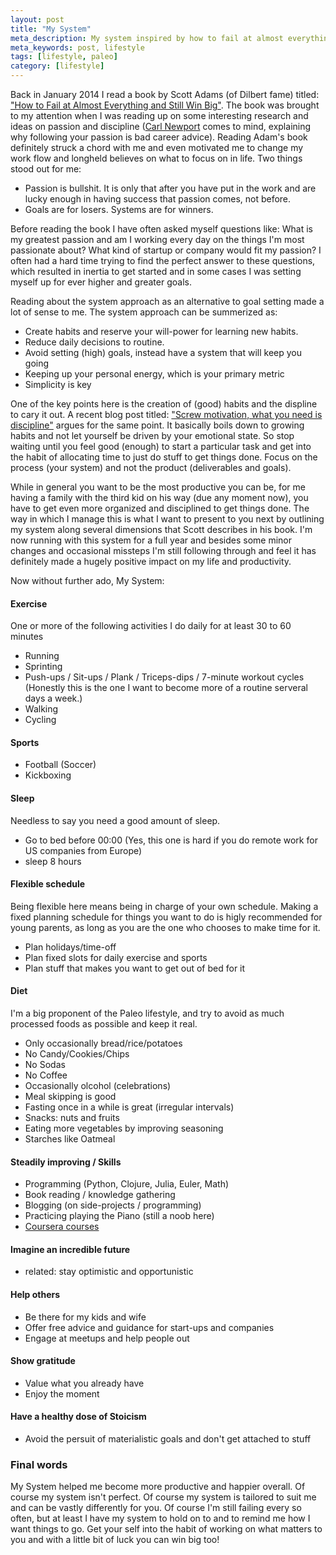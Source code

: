 ```yaml
---
layout: post
title: "My System"
meta_description: My system inspired by how to fail at almost everything and still win big (Scott Adams)
meta_keywords: post, lifestyle
tags: [lifestyle, paleo]
category: [lifestyle]
---
```


Back in January 2014 I read a book by Scott Adams (of Dilbert fame) titled:
["How to Fail at Almost Everything and Still Win Big"](https://www.goodreads.com/book/show/17859574-how-to-fail-at-almost-everything-and-still-win-big).
The book was brought to my attention when I was reading up on some interesting research and ideas on
passion and discipline ([Carl Newport](https://www.youtube.com/watch?v=qwOdU02SE0w) comes to mind,
explaining why following your passion is bad career advice). Reading Adam's book definitely struck a
chord with me and even motivated me to change my work flow and longheld believes on what to focus on
in life. Two things stood out for me:

- Passion is bullshit. It is only that after you have put in the work and are lucky enough in having
success that passion comes, not before.
- Goals are for losers. Systems are for winners.

Before reading the book I have often asked myself questions like: What is my greatest passion and am I working
every day on the things I'm most passionate about? What kind of startup or company would fit my passion? I
often had a hard time trying to find the perfect answer to these questions, which resulted in
inertia to get started and in some cases I was setting myself up for ever higher and greater goals.

Reading about the system approach as an alternative to goal setting made a lot of sense to me. The
system approach can be summerized as:

- Create habits and reserve your will-power for learning new habits.
- Reduce daily decisions to routine.
- Avoid setting (high) goals, instead have a system that will keep you going
- Keeping up your personal energy, which is your primary metric
- Simplicity is key

One of the key points here is the creation of (good) habits and the displine to cary it out. A
recent blog post titled:
["Screw motivation, what you need is discipline"](http://www.wisdomination.com/screw-motivation-what-you-need-is-discipline/)
argues for the same point. It basically boils down to growing habits and not let yourself be driven by your emotional state.
So stop waiting until you feel good (enough) to start a particular task and get into the habit of allocating
time to just do stuff to get things done. Focus on the process (your system) and not the product
(deliverables and goals).

While in general you want to be the most productive you can be, for me having a family with the third kid
on his way (due any moment now), you have to get even more organized and disciplined to get things
done. The way in which I manage this is what I want to present to you next by outlining my system along several dimensions
that Scott describes in his book. I'm now running with this system for a full year and besides some
minor changes and occasional missteps I'm still following through and feel it has definitely made a
hugely positive impact on my life and productivity.

Now without further ado, My System:

#### Exercise
One or more of the following activities I do daily for at least 30 to 60 minutes

- Running
- Sprinting
- Push-ups / Sit-ups / Plank / Triceps-dips / 7-minute workout cycles (Honestly this is the one I
  want to become more of a routine serveral days a week.)
- Walking
- Cycling

#### Sports
- Football (Soccer)
- Kickboxing

#### Sleep
Needless to say you need a good amount of sleep.

- Go to bed before 00:00 (Yes, this one is hard if you do remote work for US companies from Europe)
- sleep 8 hours

#### Flexible schedule
Being flexible here means being in charge of your own schedule. Making a fixed planning schedule for
things you want to do is higly recommended for young parents, as long as you are the one who chooses
to make time for it.

- Plan holidays/time-off
- Plan fixed slots for daily exercise and sports
- Plan stuff that makes you want to get out of bed for it

#### Diet
I'm a big proponent of the Paleo lifestyle, and try to avoid as much processed foods as possible and
keep it real.

- Only occasionally bread/rice/potatoes
- No Candy/Cookies/Chips
- No Sodas
- No Coffee
- Occasionally olcohol (celebrations)
- Meal skipping is good
- Fasting once in a while is great (irregular intervals)
- Snacks: nuts and fruits
- Eating more vegetables by improving seasoning
- Starches like Oatmeal

#### Steadily improving / Skills
- Programming (Python, Clojure, Julia, Euler, Math)
- Book reading / knowledge gathering
- Blogging (on side-projects / programming)
- Practicing playing the Piano (still a noob here)
- [Coursera courses](http://www.coursera.com)

#### Imagine an incredible future
- related: stay optimistic and opportunistic

#### Help others
- Be there for my kids and wife
- Offer free advice and guidance for start-ups and companies
- Engage at meetups and help people out

#### Show gratitude
- Value what you already have
- Enjoy the moment

#### Have a healthy dose of Stoicism
- Avoid the persuit of materialistic goals and don't get attached to stuff

### Final words

My System helped me become more productive and happier overall. Of course my system isn't
perfect. Of course my system is tailored to suit me and can be vastly differently for you.
Of course I'm still failing every so often, but at least I have my system to hold on to and to
remind me how I want things to go. Get your self into the habit of working on what matters to you
and with a little bit of luck you can win big too!
